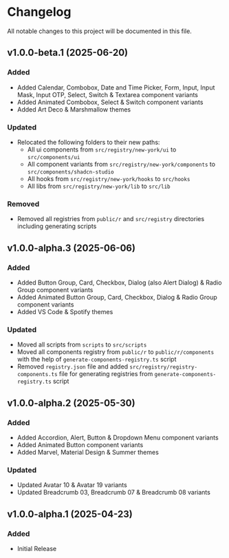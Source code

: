 <!-- Available h3 headings: Added, Fixed, Updated, Removed, Deprecated -->

# Changelog

All notable changes to this project will be documented in this file.

## v1.0.0-beta.1 (2025-06-20)

### Added

- Added Calendar, Combobox, Date and Time Picker, Form, Input, Input Mask, Input OTP, Select, Switch & Textarea component variants
- Added Animated Combobox, Select & Switch component variants
- Added Art Deco & Marshmallow themes

### Updated

- Relocated the following folders to their new paths:
  - All ui components from `src/registry/new-york/ui` to `src/components/ui`
  - All component variants from `src/registry/new-york/components` to `src/components/shadcn-studio`
  - All hooks from `src/registry/new-york/hooks` to `src/hooks`
  - All libs from `src/registry/new-york/lib` to `src/lib`

### Removed

- Removed all registries from `public/r` and `src/registry` directories including generating scripts

## v1.0.0-alpha.3 (2025-06-06)

### Added

- Added Button Group, Card, Checkbox, Dialog (also Alert Dialog) & Radio Group component variants
- Added Animated Button Group, Card, Checkbox, Dialog & Radio Group component variants
- Added VS Code & Spotify themes

### Updated

- Moved all scripts from `scripts` to `src/scripts`
- Moved all components registry from `public/r` to `public/r/components` with the help of `generate-components-registry.ts` script
- Removed `registry.json` file and added `src/registry/registry-components.ts` file for generating registries from `generate-components-registry.ts` script

## v1.0.0-alpha.2 (2025-05-30)

### Added

- Added Accordion, Alert, Button & Dropdown Menu component variants
- Added Animated Button component variants
- Added Marvel, Material Design & Summer themes

### Updated

- Updated Avatar 10 & Avatar 19 variants
- Updated Breadcrumb 03, Breadcrumb 07 & Breadcrumb 08 variants

## v1.0.0-alpha.1 (2025-04-23)

### Added

- Initial Release
